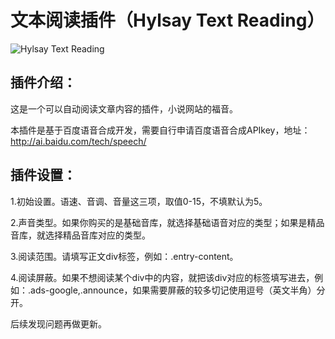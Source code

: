 # 文本阅读插件（Hylsay Text Reading）
![Hylsay Text Reading](https://ps.w.org/hylsay-text-reading/assets/screenshot-1.png?rev=2641925)

## 插件介绍：

这是一个可以自动阅读文章内容的插件，小说网站的福音。

本插件是基于百度语音合成开发，需要自行申请百度语音合成APIkey，地址：http://ai.baidu.com/tech/speech/

## 插件设置：

1.初始设置。语速、音调、音量这三项，取值0-15，不填默认为5。

2.声音类型。如果你购买的是基础音库，就选择基础语音对应的类型；如果是精品音库，就选择精品音库对应的类型。

3.阅读范围。请填写正文div标签，例如：.entry-content。

4.阅读屏蔽。如果不想阅读某个div中的内容，就把该div对应的标签填写进去，例如：.ads-google,.announce，如果需要屏蔽的较多切记使用逗号（英文半角）分开。

后续发现问题再做更新。

